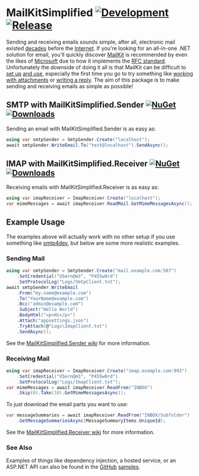 # MailKitSimplified [![Development](https://github.com/danzuep/MailKitSimplified/actions/workflows/development.yml/badge.svg)](https://github.com/danzuep/MailKitSimplified/actions/workflows/development.yml) [![Release](https://github.com/danzuep/MailKitSimplified/actions/workflows/release.yml/badge.svg)](https://github.com/danzuep/MailKitSimplified/actions/workflows/release.yml)

Sending and receiving emails sounds simple, after all, electronic mail existed [decades](https://en.wikipedia.org/wiki/History_of_email) before the [Internet](https://en.wikipedia.org/wiki/History_of_the_Internet). If you're looking for an all-in-one .NET solution for email, you'll quickly discover [MailKit](https://github.com/jstedfast/MailKit) is recommended by even the likes of [Microsoft](https://learn.microsoft.com/en-us/dotnet/api/system.net.mail.smtpclient?view=net-6.0#remarks) due to how it implements the [RFC standard](https://www.rfc-editor.org/rfc/rfc2822). Unfortunately the downside of doing it all is that MailKit can be difficult to [set up](https://github.com/jstedfast/MailKit#using-mailkit) [and use](https://github.com/jstedfast/MimeKit/blob/master/FAQ.md#messages-1), especially the first time you go to try something like [working with attachments](https://github.com/jstedfast/MimeKit/blob/master/FAQ.md#q-how-do-i-tell-if-a-message-has-attachments) or [writing a reply](https://github.com/jstedfast/MimeKit/blob/master/FAQ.md#q-how-do-i-reply-to-a-message). The aim of this package is to make sending and receiving emails as simple as possible!

## SMTP with MailKitSimplified.Sender [![NuGet](https://img.shields.io/nuget/v/MailKitSimplified.Sender.svg)](https://nuget.org/packages/MailKitSimplified.Sender) [![Downloads](https://img.shields.io/nuget/dt/MailKitSimplified.Sender.svg?style=flat-square)](https://www.nuget.org/packages/MailKitSimplified.Sender)

Sending an email with MailKitSimplified.Sender is as easy as:

```csharp
using var smtpSender = SmtpSender.Create("localhost");
await smtpSender.WriteEmail.To("test@localhost").SendAsync();
```

## IMAP with MailKitSimplified.Receiver [![NuGet](https://img.shields.io/nuget/v/MailKitSimplified.Receiver.svg)](https://nuget.org/packages/MailKitSimplified.Receiver) [![Downloads](https://img.shields.io/nuget/dt/MailKitSimplified.Receiver.svg?style=flat-square)](https://www.nuget.org/packages/MailKitSimplified.Receiver)

Receiving emails with MailKitSimplified.Receiver is as easy as:

```csharp
using var imapReceiver = ImapReceiver.Create("localhost");
var mimeMessages = await imapReceiver.ReadMail.GetMimeMessagesAsync();
```

## Example Usage

The examples above will actually work with no other setup if you use something like [smtp4dev](https://github.com/rnwood/smtp4dev), but below are some more realistic examples.

### Sending Mail

```csharp
using var smtpSender = SmtpSender.Create("mail.example.com:587")
    .SetCredential("U5ern@m3", "P455w0rd")
    .SetProtocolLog("Logs/SmtpClient.txt");
await smtpSender.WriteEmail
    .From("my.name@example.com")
    .To("YourName@example.com")
    .Bcc("admin@example.com")
    .Subject("Hello World")
    .BodyHtml("<p>Hi</p>")
    .Attach("appsettings.json")
    .TryAttach(@"Logs\ImapClient.txt")
    .SendAsync();
```

See the [MailKitSimplified.Sender wiki](https://github.com/danzuep/MailKitSimplified/wiki/Sender) for more information.

### Receiving Mail

```csharp
using var imapReceiver = ImapReceiver.Create("imap.example.com:993")
    .SetCredential("U5ern@m3", "P455w0rd")
    .SetProtocolLog("Logs/ImapClient.txt");
var mimeMessages = await imapReceiver.ReadFrom("INBOX")
    .Skip(0).Take(10).GetMimeMessagesAsync();
```

To just download the email parts you want to use:

```csharp
var messageSummaries = await imapReceiver.ReadFrom("INBOX/Subfolder")
    .GetMessageSummariesAsync(MessageSummaryItems.UniqueId);
```

See the [MailKitSimplified.Receiver wiki](https://github.com/danzuep/MailKitSimplified/wiki/Receiver) for more information.

### See Also

Examples of things like dependency injection, a hosted service, or an ASP.NET API can also be found in the [GitHub](https://github.com/danzuep/MailKitSimplified) [samples](https://github.com/danzuep/MailKitSimplified/tree/main/samples).

